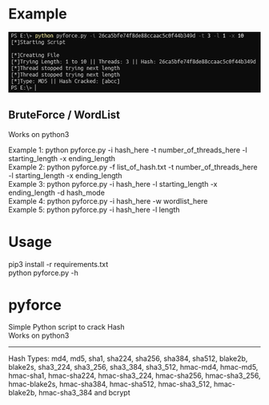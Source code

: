 # Example
<img src="https://github.com/EH30/pyforce/blob/master/example.PNG" >

BruteForce / WordList
----------------------
Works on python3   

Example 1: python pyforce.py -i hash_here -t number_of_threads_here -l starting_length -x ending_length   
Example 2: python pyforce.py -f list_of_hash.txt -t number_of_threads_here -l starting_length -x ending_length   
Example 3: python pyforce.py -i hash_here -l starting_length -x ending_length -d hash_mode   
Example 4: python pyforce.py -i hash_here -w wordlist_here   
Example 5: python pyforce.py -i hash_here -l length   


# Usage
pip3 install -r requirements.txt   
python pyforce.py -h   

# pyforce
Simple Python script to crack Hash   
Works on python3   

---------------------   

Hash Types: md4, md5, sha1, sha224, sha256, sha384, sha512, blake2b, blake2s, sha3_224, sha3_256, sha3_384, sha3_512, 
hmac-md4, hmac-md5, hmac-sha1, hmac-sha224, hmac-sha3_224, hmac-sha256, hmac-sha3_256, hmac-blake2s, hmac-sha384, 
hmac-sha512, hmac-sha3_512, hmac-blake2b, hmac-sha3_384 and bcrypt   
